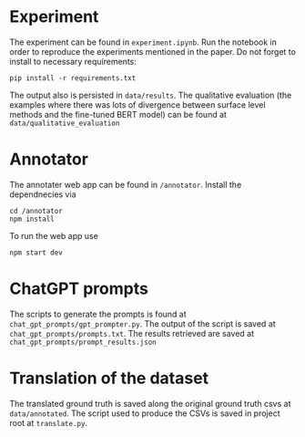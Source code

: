 # Experiment
The experiment can be found in `experiment.ipynb`. Run the notebook in order to reproduce the experiments mentioned in the paper.
Do not forget to install to necessary requirements:
```
pip install -r requirements.txt
```

The output also is persisted in `data/results`.
The qualitative evaluation (the examples where there was lots of divergence between surface level methods and the fine-tuned BERT model) can be found at `data/qualitative_evaluation`
# Annotator
The annotater web app can be found in `/annotator`.
Install the dependnecies via
```
cd /annotator
npm install
```

To run the web app use
```
npm start dev
```

# ChatGPT prompts
The scripts to generate the prompts is found at `chat_gpt_prompts/gpt_prompter.py`. 
The output of the script is saved at `chat_gpt_prompts/prompts.txt`.
The results retrieved are saved at `chat_gpt_prompts/prompt_results.json`

# Translation of the dataset
The translated ground truth is saved along the original ground truth csvs at `data/annotated`. 
The script used to produce the CSVs is saved in project root at `translate.py`.